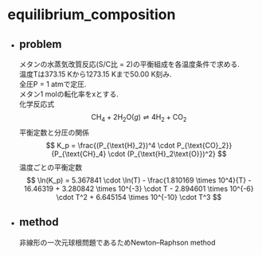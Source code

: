 # equilibrium_composition
- ## problem
    メタンの水蒸気改質反応(S/C比 = 2)の平衡組成を各温度条件で求める.  
    温度Tは373.15 Kから1273.15 Kまで50.00 K刻み.  
    全圧P = 1 atmで定圧.  
    メタン1 molの転化率をxとする.  
    化学反応式
    $$
    \text{CH}_4 + 2\text{H}_2\text{O}(g) \rightleftharpoons 4\text{H}_2 + \text{CO}_2
    $$
    平衡定数と分圧の関係
    $$
    K_p = \frac{(P_{\text{H}_2})^4 \cdot P_{\text{CO}_2}}{P_{\text{CH}_4} \cdot (P_{\text{H}_2\text{O}})^2}
    $$
    温度ごとの平衡定数
    $$
    \ln(K_p) = 5.367841 \cdot \ln(T) - \frac{1.810169 \times 10^4}{T} - 16.46319 + 3.280842 \times 10^{-3} \cdot T - 2.894601 \times 10^{-6} \cdot T^2 + 6.645154 \times 10^{-10} \cdot T^3
    $$

- ## method
    非線形の一次元球根問題であるためNewton–Raphson method
